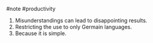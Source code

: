 #note #productivity 
1. Misunderstandings can lead to disappointing results.
2. Restricting the use to only Germain languages.
3. Because it is simple.